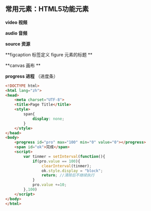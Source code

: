 ## 常用元素：HTML5功能元素

**video 视频** 

**audio 音频** 

**source 资源** 

**figcaption 标签定义 figure 元素的标题 ** 

**canvas 画布 ** 

**progress 进程**  （进度条） 

```html
<!DOCTYPE html>
<html lang="zh">
<head>
    <meta charset="UTF-8">
    <title>Page Title</title>
    <style>
        span{
            display: none;
        }
    </style>
</head>
<body>
    <progress id="pro" max="100" min="0" value="0"></progress>
    <span id="ok">完成</span>
    <script>
        var tinmer = setInterval(function(){
            if(pro.value == 100){
                clearInterval(tinmer);
                ok.style.display = "block";
                return; //清除后不继续执行
            }
            pro.value +=10;
        },100) 
    </script>
</body>
</html>
```

​                        